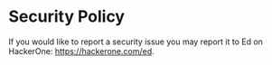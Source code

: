 # Security Policy

If you would like to report a security issue you may report it to Ed on HackerOne: https://hackerone.com/ed.
